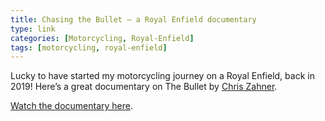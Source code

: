 ```yaml
---
title: Chasing the Bullet – a Royal Enfield documentary
type: link
categories: [Motorcycling, Royal-Enfield]
tags: [motorcycling, royal-enfield]
---
```


Lucky to have started my motorcycling journey on a Royal Enfield, back in 2019! Here’s a great documentary on The Bullet by <a href="https://www.youtube.com/user/PrometheanLiver" class="link">Chris Zahner</a>.

<a href="https://www.youtube.com/embed/cBHgg67gBRs" class="link visible-xs-block hidden-xs">Watch the documentary here</a>.